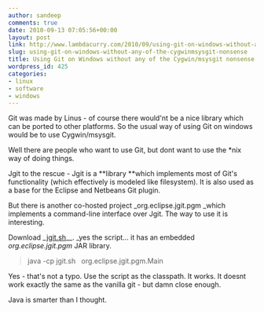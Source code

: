```yaml
---
author: sandeep
comments: true
date: 2010-09-13 07:05:56+00:00
layout: post
link: http://www.lambdacurry.com/2010/09/using-git-on-windows-without-any-of-the-cygwinmsysgit-nonsense/
slug: using-git-on-windows-without-any-of-the-cygwinmsysgit-nonsense
title: Using Git on Windows without any of the Cygwin/msysgit nonsense
wordpress_id: 425
categories:
- linux
- software
- windows
---
```


Git was made by Linus - of course there would'nt be a nice library which can be ported to other platforms. So the usual way of using Git on windows would be to use Cygwin/msysgit.

Well there are people who want to use Git, but dont want to use the *nix way of doing things.

Jgit to the rescue - Jgit is a **library **which implements most of Git's functionality (which effectively is modeled like filesystem). It is also used as a base for the Eclipse and Netbeans Git plugin.

But there is another co-hosted project ﻿﻿_org.eclipse.jgit.pgm _which implements a command-line interface over Jgit. The way to use it is interesting.

Download _[jgit.sh](http://eclipse.org/jgit/download/)__. _yes the script... it has an embedded _org.eclipse.jgit.pgm_ JAR library.


<blockquote>java -cp jgit.sh   org.eclipse.jgit.pgm.Main <command></blockquote>


Yes - that's not a typo. Use the script as the classpath. It works. It doesnt work exactly the same as the vanilla git - but damn close enough.

Java is smarter than I thought.
